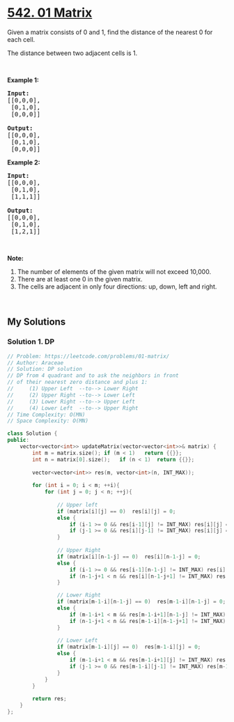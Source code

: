 # [542. 01 Matrix](https://leetcode.com/problems/01-matrix/)

<div><p>Given a matrix consists of 0 and 1, find the distance of the nearest 0 for each cell.</p>

<p>The distance between two adjacent cells is 1.</p>

<p>&nbsp;</p>

<p><b>Example 1: </b></p>

<pre><strong>Input:</strong>
[[0,0,0],
 [0,1,0],
 [0,0,0]]

<strong>Output:</strong>
[[0,0,0],
&nbsp;[0,1,0],
&nbsp;[0,0,0]]
</pre>

<p><b>Example 2: </b></p>

<pre><b>Input:</b>
[[0,0,0],
 [0,1,0],
 [1,1,1]]

<strong>Output:</strong>
[[0,0,0],
 [0,1,0],
 [1,2,1]]
</pre>

<p>&nbsp;</p>

<p><b>Note:</b></p>

<ol>
	<li>The number of elements of the given matrix will not exceed 10,000.</li>
	<li>There are at least one 0 in the given matrix.</li>
	<li>The cells are adjacent in only four directions: up, down, left and right.</li>
</ol>
</div>

<p>&nbsp;</p>

## My Solutions

### Solution 1. DP
```cpp
// Problem: https://leetcode.com/problems/01-matrix/
// Author: Araceae
// Solution: DP solution
// DP from 4 quadrant and to ask the neighbors in front
// of their nearest zero distance and plus 1: 
//     (1) Upper Left  --to--> Lower Right
//     (2) Upper Right --to--> Lower Left
//     (3) Lower Right --to--> Upper Left
//     (4) Lower Left  --to--> Upper Right
// Time Complexity: O(MN)
// Space Complexity: O(MN)

class Solution {
public:
    vector<vector<int>> updateMatrix(vector<vector<int>>& matrix) {
        int m = matrix.size(); if (m < 1)   return {{}};
        int n = matrix[0].size();   if (n < 1)  return {{}};
        
        vector<vector<int>> res(m, vector<int>(n, INT_MAX));
        
        for (int i = 0; i < m; ++i){
            for (int j = 0; j < n; ++j){
                
                // Upper left
                if (matrix[i][j] == 0)  res[i][j] = 0;
                else {
                    if (i-1 >= 0 && res[i-1][j] != INT_MAX) res[i][j] = min(res[i][j], res[i-1][j] + 1);
                    if (j-1 >= 0 && res[i][j-1] != INT_MAX) res[i][j] = min(res[i][j], res[i][j-1] + 1);
                }
                
                // Upper Right
                if (matrix[i][n-1-j] == 0)  res[i][n-1-j] = 0;
                else {
                    if (i-1 >= 0 && res[i-1][n-1-j] != INT_MAX) res[i][n-1-j] = min(res[i][n-1-j], res[i-1][n-1-j] + 1);
                    if (n-1-j+1 < n && res[i][n-1-j+1] != INT_MAX) res[i][n-1-j] = min(res[i][n-1-j], res[i][n-1-j+1] + 1);
                }

                // Lower Right
                if (matrix[m-1-i][n-1-j] == 0)  res[m-1-i][n-1-j] = 0;
                else {
                    if (m-1-i+1 < m && res[m-1-i+1][n-1-j] != INT_MAX) res[m-1-i][n-1-j] = min(res[m-1-i][n-1-j], res[m-1-i+1][n-1-j] + 1);
                    if (n-1-j+1 < n && res[m-1-i][n-1-j+1] != INT_MAX) res[m-1-i][n-1-j] = min(res[m-1-i][n-1-j], res[m-1-i][n-1-j+1] + 1);
                }
                
                // Lower Left
                if (matrix[m-1-i][j] == 0)  res[m-1-i][j] = 0;
                else {
                    if (m-1-i+1 < m && res[m-1-i+1][j] != INT_MAX) res[m-1-i][j] = min(res[m-1-i][j], res[m-1-i+1][j] + 1);
                    if (j-1 >= 0 && res[m-1-i][j-1] != INT_MAX) res[m-1-i][j] = min(res[m-1-i][j], res[m-1-i][j-1] + 1);
                }
            }
        }
        
        return res;
    }
};
```
